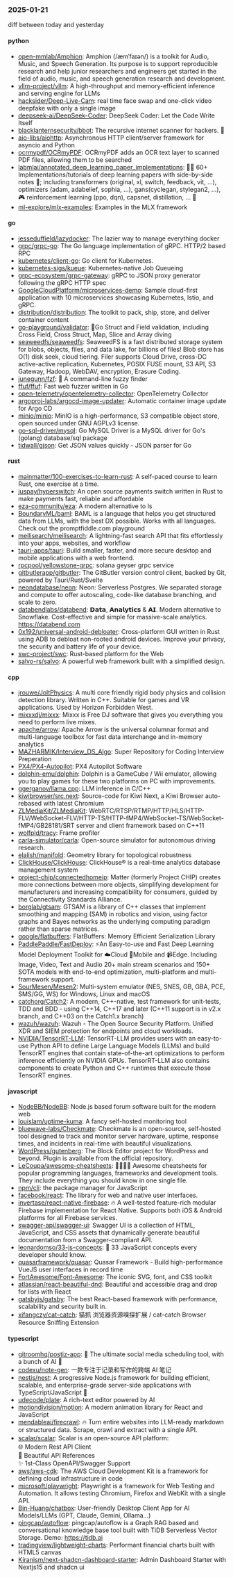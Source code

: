 ### 2025-01-21
diff between today and yesterday

#### python
* [open-mmlab/Amphion](https://github.com/open-mmlab/Amphion): Amphion (/æmˈfaɪən/) is a toolkit for Audio, Music, and Speech Generation. Its purpose is to support reproducible research and help junior researchers and engineers get started in the field of audio, music, and speech generation research and development.
* [vllm-project/vllm](https://github.com/vllm-project/vllm): A high-throughput and memory-efficient inference and serving engine for LLMs
* [hacksider/Deep-Live-Cam](https://github.com/hacksider/Deep-Live-Cam): real time face swap and one-click video deepfake with only a single image
* [deepseek-ai/DeepSeek-Coder](https://github.com/deepseek-ai/DeepSeek-Coder): DeepSeek Coder: Let the Code Write Itself
* [blacklanternsecurity/bbot](https://github.com/blacklanternsecurity/bbot): The recursive internet scanner for hackers. 🧡
* [aio-libs/aiohttp](https://github.com/aio-libs/aiohttp): Asynchronous HTTP client/server framework for asyncio and Python
* [ocrmypdf/OCRmyPDF](https://github.com/ocrmypdf/OCRmyPDF): OCRmyPDF adds an OCR text layer to scanned PDF files, allowing them to be searched
* [labmlai/annotated_deep_learning_paper_implementations](https://github.com/labmlai/annotated_deep_learning_paper_implementations): 🧑‍🏫 60+ Implementations/tutorials of deep learning papers with side-by-side notes 📝; including transformers (original, xl, switch, feedback, vit, ...), optimizers (adam, adabelief, sophia, ...), gans(cyclegan, stylegan2, ...), 🎮 reinforcement learning (ppo, dqn), capsnet, distillation, ... 🧠
* [ml-explore/mlx-examples](https://github.com/ml-explore/mlx-examples): Examples in the MLX framework

#### go
* [jesseduffield/lazydocker](https://github.com/jesseduffield/lazydocker): The lazier way to manage everything docker
* [grpc/grpc-go](https://github.com/grpc/grpc-go): The Go language implementation of gRPC. HTTP/2 based RPC
* [kubernetes/client-go](https://github.com/kubernetes/client-go): Go client for Kubernetes.
* [kubernetes-sigs/kueue](https://github.com/kubernetes-sigs/kueue): Kubernetes-native Job Queueing
* [grpc-ecosystem/grpc-gateway](https://github.com/grpc-ecosystem/grpc-gateway): gRPC to JSON proxy generator following the gRPC HTTP spec
* [GoogleCloudPlatform/microservices-demo](https://github.com/GoogleCloudPlatform/microservices-demo): Sample cloud-first application with 10 microservices showcasing Kubernetes, Istio, and gRPC.
* [distribution/distribution](https://github.com/distribution/distribution): The toolkit to pack, ship, store, and deliver container content
* [go-playground/validator](https://github.com/go-playground/validator): 💯Go Struct and Field validation, including Cross Field, Cross Struct, Map, Slice and Array diving
* [seaweedfs/seaweedfs](https://github.com/seaweedfs/seaweedfs): SeaweedFS is a fast distributed storage system for blobs, objects, files, and data lake, for billions of files! Blob store has O(1) disk seek, cloud tiering. Filer supports Cloud Drive, cross-DC active-active replication, Kubernetes, POSIX FUSE mount, S3 API, S3 Gateway, Hadoop, WebDAV, encryption, Erasure Coding.
* [junegunn/fzf](https://github.com/junegunn/fzf): 🌸 A command-line fuzzy finder
* [ffuf/ffuf](https://github.com/ffuf/ffuf): Fast web fuzzer written in Go
* [open-telemetry/opentelemetry-collector](https://github.com/open-telemetry/opentelemetry-collector): OpenTelemetry Collector
* [argoproj-labs/argocd-image-updater](https://github.com/argoproj-labs/argocd-image-updater): Automatic container image update for Argo CD
* [minio/minio](https://github.com/minio/minio): MinIO is a high-performance, S3 compatible object store, open sourced under GNU AGPLv3 license.
* [go-sql-driver/mysql](https://github.com/go-sql-driver/mysql): Go MySQL Driver is a MySQL driver for Go's (golang) database/sql package
* [tidwall/gjson](https://github.com/tidwall/gjson): Get JSON values quickly - JSON parser for Go

#### rust
* [mainmatter/100-exercises-to-learn-rust](https://github.com/mainmatter/100-exercises-to-learn-rust): A self-paced course to learn Rust, one exercise at a time.
* [juspay/hyperswitch](https://github.com/juspay/hyperswitch): An open source payments switch written in Rust to make payments fast, reliable and affordable
* [eza-community/eza](https://github.com/eza-community/eza): A modern alternative to ls
* [BoundaryML/baml](https://github.com/BoundaryML/baml): BAML is a language that helps you get structured data from LLMs, with the best DX possible. Works with all languages. Check out the promptfiddle.com playground
* [meilisearch/meilisearch](https://github.com/meilisearch/meilisearch): A lightning-fast search API that fits effortlessly into your apps, websites, and workflow
* [tauri-apps/tauri](https://github.com/tauri-apps/tauri): Build smaller, faster, and more secure desktop and mobile applications with a web frontend.
* [rpcpool/yellowstone-grpc](https://github.com/rpcpool/yellowstone-grpc): solana geyser grpc service
* [gitbutlerapp/gitbutler](https://github.com/gitbutlerapp/gitbutler): The GitButler version control client, backed by Git, powered by Tauri/Rust/Svelte
* [neondatabase/neon](https://github.com/neondatabase/neon): Neon: Serverless Postgres. We separated storage and compute to offer autoscaling, code-like database branching, and scale to zero.
* [databendlabs/databend](https://github.com/databendlabs/databend): 𝗗𝗮𝘁𝗮, 𝗔𝗻𝗮𝗹𝘆𝘁𝗶𝗰𝘀 & 𝗔𝗜. Modern alternative to Snowflake. Cost-effective and simple for massive-scale analytics. https://databend.com
* [0x192/universal-android-debloater](https://github.com/0x192/universal-android-debloater): Cross-platform GUI written in Rust using ADB to debloat non-rooted android devices. Improve your privacy, the security and battery life of your device.
* [swc-project/swc](https://github.com/swc-project/swc): Rust-based platform for the Web
* [salvo-rs/salvo](https://github.com/salvo-rs/salvo): A powerful web framework built with a simplified design.

#### cpp
* [jrouwe/JoltPhysics](https://github.com/jrouwe/JoltPhysics): A multi core friendly rigid body physics and collision detection library. Written in C++. Suitable for games and VR applications. Used by Horizon Forbidden West.
* [mixxxdj/mixxx](https://github.com/mixxxdj/mixxx): Mixxx is Free DJ software that gives you everything you need to perform live mixes.
* [apache/arrow](https://github.com/apache/arrow): Apache Arrow is the universal columnar format and multi-language toolbox for fast data interchange and in-memory analytics
* [MAZHARMIK/Interview_DS_Algo](https://github.com/MAZHARMIK/Interview_DS_Algo): Super Repository for Coding Interview Preperation
* [PX4/PX4-Autopilot](https://github.com/PX4/PX4-Autopilot): PX4 Autopilot Software
* [dolphin-emu/dolphin](https://github.com/dolphin-emu/dolphin): Dolphin is a GameCube / Wii emulator, allowing you to play games for these two platforms on PC with improvements.
* [ggerganov/llama.cpp](https://github.com/ggerganov/llama.cpp): LLM inference in C/C++
* [kiwibrowser/src.next](https://github.com/kiwibrowser/src.next): Source-code for Kiwi Next, a Kiwi Browser auto-rebased with latest Chromium
* [ZLMediaKit/ZLMediaKit](https://github.com/ZLMediaKit/ZLMediaKit): WebRTC/RTSP/RTMP/HTTP/HLS/HTTP-FLV/WebSocket-FLV/HTTP-TS/HTTP-fMP4/WebSocket-TS/WebSocket-fMP4/GB28181/SRT server and client framework based on C++11
* [wolfpld/tracy](https://github.com/wolfpld/tracy): Frame profiler
* [carla-simulator/carla](https://github.com/carla-simulator/carla): Open-source simulator for autonomous driving research.
* [elalish/manifold](https://github.com/elalish/manifold): Geometry library for topological robustness
* [ClickHouse/ClickHouse](https://github.com/ClickHouse/ClickHouse): ClickHouse® is a real-time analytics database management system
* [project-chip/connectedhomeip](https://github.com/project-chip/connectedhomeip): Matter (formerly Project CHIP) creates more connections between more objects, simplifying development for manufacturers and increasing compatibility for consumers, guided by the Connectivity Standards Alliance.
* [borglab/gtsam](https://github.com/borglab/gtsam): GTSAM is a library of C++ classes that implement smoothing and mapping (SAM) in robotics and vision, using factor graphs and Bayes networks as the underlying computing paradigm rather than sparse matrices.
* [google/flatbuffers](https://github.com/google/flatbuffers): FlatBuffers: Memory Efficient Serialization Library
* [PaddlePaddle/FastDeploy](https://github.com/PaddlePaddle/FastDeploy): ⚡️An Easy-to-use and Fast Deep Learning Model Deployment Toolkit for ☁️Cloud 📱Mobile and 📹Edge. Including Image, Video, Text and Audio 20+ main stream scenarios and 150+ SOTA models with end-to-end optimization, multi-platform and multi-framework support.
* [SourMesen/Mesen2](https://github.com/SourMesen/Mesen2): Multi-system emulator (NES, SNES, GB, GBA, PCE, SMS/GG, WS) for Windows, Linux and macOS
* [catchorg/Catch2](https://github.com/catchorg/Catch2): A modern, C++-native, test framework for unit-tests, TDD and BDD - using C++14, C++17 and later (C++11 support is in v2.x branch, and C++03 on the Catch1.x branch)
* [wazuh/wazuh](https://github.com/wazuh/wazuh): Wazuh - The Open Source Security Platform. Unified XDR and SIEM protection for endpoints and cloud workloads.
* [NVIDIA/TensorRT-LLM](https://github.com/NVIDIA/TensorRT-LLM): TensorRT-LLM provides users with an easy-to-use Python API to define Large Language Models (LLMs) and build TensorRT engines that contain state-of-the-art optimizations to perform inference efficiently on NVIDIA GPUs. TensorRT-LLM also contains components to create Python and C++ runtimes that execute those TensorRT engines.

#### javascript
* [NodeBB/NodeBB](https://github.com/NodeBB/NodeBB): Node.js based forum software built for the modern web
* [louislam/uptime-kuma](https://github.com/louislam/uptime-kuma): A fancy self-hosted monitoring tool
* [bluewave-labs/Checkmate](https://github.com/bluewave-labs/Checkmate): Checkmate is an open-source, self-hosted tool designed to track and monitor server hardware, uptime, response times, and incidents in real-time with beautiful visualizations.
* [WordPress/gutenberg](https://github.com/WordPress/gutenberg): The Block Editor project for WordPress and beyond. Plugin is available from the official repository.
* [LeCoupa/awesome-cheatsheets](https://github.com/LeCoupa/awesome-cheatsheets): 👩‍💻👨‍💻 Awesome cheatsheets for popular programming languages, frameworks and development tools. They include everything you should know in one single file.
* [npm/cli](https://github.com/npm/cli): the package manager for JavaScript
* [facebook/react](https://github.com/facebook/react): The library for web and native user interfaces.
* [invertase/react-native-firebase](https://github.com/invertase/react-native-firebase): 🔥 A well-tested feature-rich modular Firebase implementation for React Native. Supports both iOS & Android platforms for all Firebase services.
* [swagger-api/swagger-ui](https://github.com/swagger-api/swagger-ui): Swagger UI is a collection of HTML, JavaScript, and CSS assets that dynamically generate beautiful documentation from a Swagger-compliant API.
* [leonardomso/33-js-concepts](https://github.com/leonardomso/33-js-concepts): 📜 33 JavaScript concepts every developer should know.
* [quasarframework/quasar](https://github.com/quasarframework/quasar): Quasar Framework - Build high-performance VueJS user interfaces in record time
* [FortAwesome/Font-Awesome](https://github.com/FortAwesome/Font-Awesome): The iconic SVG, font, and CSS toolkit
* [atlassian/react-beautiful-dnd](https://github.com/atlassian/react-beautiful-dnd): Beautiful and accessible drag and drop for lists with React
* [gatsbyjs/gatsby](https://github.com/gatsbyjs/gatsby): The best React-based framework with performance, scalability and security built in.
* [xifangczy/cat-catch](https://github.com/xifangczy/cat-catch): 猫抓 浏览器资源嗅探扩展 / cat-catch Browser Resource Sniffing Extension

#### typescript
* [gitroomhq/postiz-app](https://github.com/gitroomhq/postiz-app): 📨 The ultimate social media scheduling tool, with a bunch of AI 🤖
* [codexu/note-gen](https://github.com/codexu/note-gen): 一款专注于记录和写作的跨端 AI 笔记
* [nestjs/nest](https://github.com/nestjs/nest): A progressive Node.js framework for building efficient, scalable, and enterprise-grade server-side applications with TypeScript/JavaScript 🚀
* [udecode/plate](https://github.com/udecode/plate): A rich-text editor powered by AI
* [motiondivision/motion](https://github.com/motiondivision/motion): A modern animation library for React and JavaScript
* [mendableai/firecrawl](https://github.com/mendableai/firecrawl): 🔥 Turn entire websites into LLM-ready markdown or structured data. Scrape, crawl and extract with a single API.
* [scalar/scalar](https://github.com/scalar/scalar): Scalar is an open-source API platform:　　　　　　　　　　　　　　　　　　　　　　　　　　　　　　　　　　　　　　　🌐 Modern Rest API Client　　　　　　　　　　　　　　　　　　　　　　　　　　　　　　　　　　　　　　　　📖 Beautiful API References　　　　　　　　　　　　　　　　　　　　　　　　　　　　　　　　　　　　　　　　✨ 1st-Class OpenAPI/Swagger Support
* [aws/aws-cdk](https://github.com/aws/aws-cdk): The AWS Cloud Development Kit is a framework for defining cloud infrastructure in code
* [microsoft/playwright](https://github.com/microsoft/playwright): Playwright is a framework for Web Testing and Automation. It allows testing Chromium, Firefox and WebKit with a single API.
* [Bin-Huang/chatbox](https://github.com/Bin-Huang/chatbox): User-friendly Desktop Client App for AI Models/LLMs (GPT, Claude, Gemini, Ollama...)
* [pingcap/autoflow](https://github.com/pingcap/autoflow): pingcap/autoflow is a Graph RAG based and conversational knowledge base tool built with TiDB Serverless Vector Storage. Demo: https://tidb.ai
* [tradingview/lightweight-charts](https://github.com/tradingview/lightweight-charts): Performant financial charts built with HTML5 canvas
* [Kiranism/next-shadcn-dashboard-starter](https://github.com/Kiranism/next-shadcn-dashboard-starter): Admin Dashboard Starter with Nextjs15 and shadcn ui
